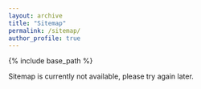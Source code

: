 ```yaml
---
layout: archive
title: "Sitemap"
permalink: /sitemap/
author_profile: true
---
```


{% include base_path %}

Sitemap is currently not available, please try again later.
